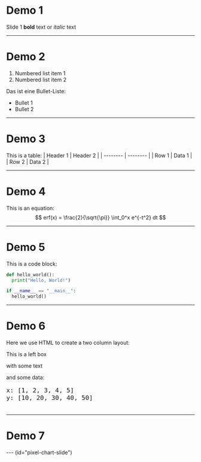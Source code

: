 # Demo 1
Slide 1 **bold** text or *italic* text

---
# Demo 2
1. Numbered list item 1
2. Numbered list item 2

Das ist eine Bullet-Liste:
- Bullet 1
- Bullet 2

---
# Demo 3
This is a table:
| Header 1 | Header 2 |
| -------- | -------- |
| Row 1    | Data 1   |
| Row 2    | Data 2   |

---
# Demo 4
This is an equation:
$$
erf(x) = \frac{2}{\sqrt{\pi}} \int_0^x e^{-t^2} dt
$$

---
# Demo 5
This is a code block:
```python
def hello_world():
  print("Hello, World!")

if __name__ == "__main__":
  hello_world()
```

---
# Demo 6
Here we use HTML to create a two column layout:
<div>
  <div class="leftBox">
    <p class="mainBullet">This is a left box</p>
    <p class="subBullet">with some text</p>
    </div>	
  <div class="spacer"></div>
  <div class="rightBox">
    and some data:
    <pre style="font-size: large;">
<code>x: [1, 2, 3, 4, 5]
y: [10, 20, 30, 40, 50]</code>
		</pre>
	</div>
</div>

--- 
<h1>Demo 7</h1>
<div id="pixel-chart"></div>
  <script>// NO BLANK LINES ALLOWED IN SCRIPT TAGS!!!
(function() {
  let divID = "pixel-chart";
  let sectionID = divID + "-slide";
  let myFig = null;
  let axesAlready = false;
  // Beispiel: 5 Datensätze (als statisch oder asynchron geladen)
  const sampleData1 = [
    { x: 0, y:  5 },
    { x: 1, y: 10 },
    { x: 2, y:  8 },
    { x: 3, y: 15 },
    { x: 4, y: 12 },
    { x: 5, y: 20 }
  ]; 
  // Angenommen, sampleData2 könnte aus CSV kommen – hier simuliert
  const sampleData2 = [
    { x: 0, y: 15 },
    { x: 1, y: 12 },
    { x: 2, y: 18 },
    { x: 3, y: 10 },
    { x: 4, y: 17 },
    { x: 5, y: 22 }
  ]; 
  // Beispielhafte weitere Datenspuren
  const sampleData3 = sampleData1.map(d => ({ x: d.x, y: d.y * 0.8 }));
  const sampleData4 = sampleData2.map(d => ({ x: d.x, y: d.y * 1.2 }));
  const sampleData5 = sampleData1.map(d => ({ x: d.x, y: d.y + 5 }));
  // Alle Datensätze in einem Array
  const dataSets = [
    { data: sampleData1, options: { curve: d3.curveNatural, lineColor: "#A0A", pointColor: "#F0F" } },
    { data: sampleData2, options: { curve: d3.curveNatural, lineColor: "#0A0", pointColor: "#0F0" } },
    { data: sampleData3, options: { curve: d3.curveBasis,   lineColor: "#00F", pointColor: "#F00" } },
    { data: sampleData4, options: { curve: d3.curveStep,    lineColor: "#F00", pointColor: "#00F" } },
    { data: sampleData5, options: { curve: d3.curveCardinal, lineColor: "#FF0", pointColor: "#0FF" } }
  ]; 
  // Listener an den Slidewechsel anfügen
  Reveal.addEventListener('slidechanged', event => {
    if (event.currentSlide.id === sectionID) {
      plotUtils.drawPixelChart(divID, dataSets);
      Reveal.layout();
    }
  });
  // Falls die dynamische Folie schon aktuell ist, Diagramm sofort zeichnen
  if (Reveal.getCurrentSlide() && Reveal.getCurrentSlide().id === sectionID) {
    plotUtils.drawPixelChart(divID, dataSets);
    Reveal.layout();
  }
})();
</script>
--- (id="pixel-chart-slide")